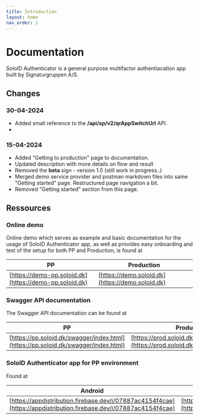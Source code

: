 ```yaml
---
title: Introduction
layout: home
nav_order: 1
---
```


# Documentation
SoloID Authenticator is a general purpose multifactor authentiacation app built by Signaturgruppen A/S.

## Changes
### 30-04-2024
* Added small reference to the **/api/sp/v2/qrAppSwitchUrl** API.
* 
### 15-04-2024
* Added "Getting to production" page to documentation.
* Updated description with more details on flow and result
* Removed the **beta** sign - version 1.0 (still work in progress..)
* Merged demo service provider and postman markdown files into same "Getting started" page. Restructured page navigation a bit.
* Removed "Getting started" section from this page.

## Ressources

### Online demo
Online demo which serves as example and basic documentation for the usage of SoloID Authenticator app, as well as provides easy onboarding and test of the setup for both PP and Production, is found at

| PP    | Production |
| -------- | ------- |
| [https://demo-pp.soloid.dk](https://demo-pp.soloid.dk)  | [https://demo.soloid.dk](https://demo.soloid.dk) |

### Swagger API documentation
The Swagger API documentation can be found at

| PP    | Production |
| -------- | ------- |
| [https://pp.soloid.dk/swagger/index.html](https://pp.soloid.dk/swagger/index.html)  | [https://prod.soloid.dk/swagger/index.html](https://prod.soloid.dk/swagger/index.html) |

### SoloID Authenticator app for PP environment
Found at 

| Android    | iOS |
| -------- | ------- |
| [https://appdistribution.firebase.dev/i/07887ac4154f4cae](https://appdistribution.firebase.dev/i/07887ac4154f4cae)  | [https://testflight.apple.com/join/Vwc72iPI](https://testflight.apple.com/join/Vwc72iPI) |

